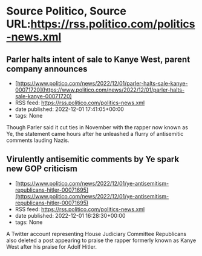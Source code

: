 # Source Politico, Source URL:https://rss.politico.com/politics-news.xml

## Parler halts intent of sale to Kanye West, parent company announces
 - [https://www.politico.com/news/2022/12/01/parler-halts-sale-kanye-00071720](https://www.politico.com/news/2022/12/01/parler-halts-sale-kanye-00071720)
 - RSS feed: https://rss.politico.com/politics-news.xml
 - date published: 2022-12-01 17:41:05+00:00
 - tags: None

Though Parler said it cut ties in November with the rapper now known as Ye, the statement came hours after he unleashed a flurry of antisemitic comments lauding Nazis.

## Virulently antisemitic comments by Ye spark new GOP criticism
 - [https://www.politico.com/news/2022/12/01/ye-antisemitism-republicans-hitler-00071695](https://www.politico.com/news/2022/12/01/ye-antisemitism-republicans-hitler-00071695)
 - RSS feed: https://rss.politico.com/politics-news.xml
 - date published: 2022-12-01 16:28:30+00:00
 - tags: None

A Twitter account representing House Judiciary Committee Republicans also deleted a post appearing to praise the rapper formerly known as Kanye West after his praise for Adolf Hitler.
